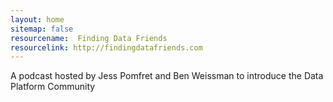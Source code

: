 ```yaml
---
layout: home
sitemap: false
resourcename:  Finding Data Friends
resourcelink: http://findingdatafriends.com
---
```

A podcast hosted by Jess Pomfret and Ben Weissman to introduce the Data Platform Community

